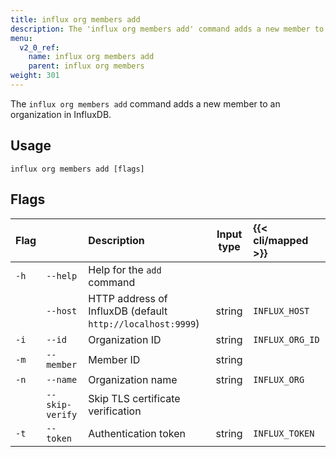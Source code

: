 ```yaml
---
title: influx org members add
description: The 'influx org members add' command adds a new member to an organization in InfluxDB.
menu:
  v2_0_ref:
    name: influx org members add
    parent: influx org members
weight: 301
---
```


The `influx org members add` command adds a new member to an organization in InfluxDB.

## Usage
```
influx org members add [flags]
```

## Flags
| Flag |                 | Description                                                | Input type  | {{< cli/mapped >}} |
|:---- |:---             |:-----------                                                |:----------: |:------------------ |
| `-h` | `--help`        | Help for the `add` command                                 |             |                    |
|      | `--host`        | HTTP address of InfluxDB (default `http://localhost:9999`) | string      | `INFLUX_HOST`      |
| `-i` | `--id`          | Organization ID                                            | string      | `INFLUX_ORG_ID`    |
| `-m` | `--member`      | Member ID                                                  | string      |                    |
| `-n` | `--name`        | Organization name                                          | string      | `INFLUX_ORG`       |
|      | `--skip-verify` | Skip TLS certificate verification                          |             |                    |
| `-t` | `--token`       | Authentication token                                       | string      | `INFLUX_TOKEN`     |
